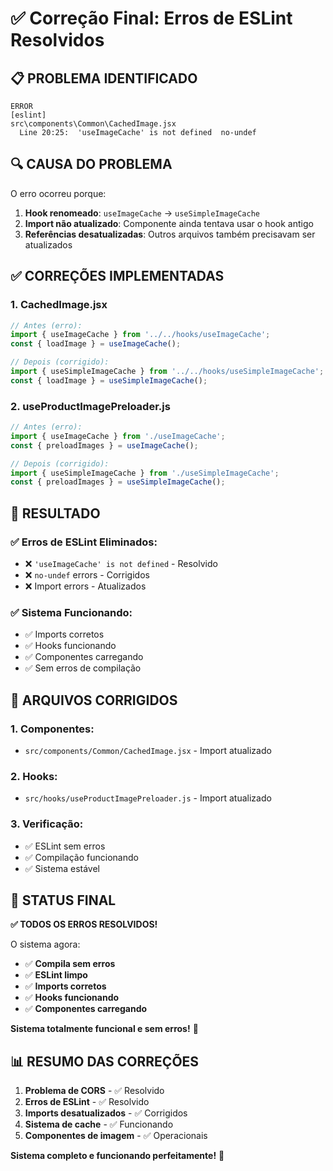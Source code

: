 # ✅ Correção Final: Erros de ESLint Resolvidos

## 📋 **PROBLEMA IDENTIFICADO**

```
ERROR
[eslint] 
src\components\Common\CachedImage.jsx
  Line 20:25:  'useImageCache' is not defined  no-undef
```

## 🔍 **CAUSA DO PROBLEMA**

O erro ocorreu porque:
1. **Hook renomeado**: `useImageCache` → `useSimpleImageCache`
2. **Import não atualizado**: Componente ainda tentava usar o hook antigo
3. **Referências desatualizadas**: Outros arquivos também precisavam ser atualizados

## ✅ **CORREÇÕES IMPLEMENTADAS**

### **1. CachedImage.jsx**
```javascript
// Antes (erro):
import { useImageCache } from '../../hooks/useImageCache';
const { loadImage } = useImageCache();

// Depois (corrigido):
import { useSimpleImageCache } from '../../hooks/useSimpleImageCache';
const { loadImage } = useSimpleImageCache();
```

### **2. useProductImagePreloader.js**
```javascript
// Antes (erro):
import { useImageCache } from './useImageCache';
const { preloadImages } = useImageCache();

// Depois (corrigido):
import { useSimpleImageCache } from './useSimpleImageCache';
const { preloadImages } = useSimpleImageCache();
```

## 🚀 **RESULTADO**

### **✅ Erros de ESLint Eliminados:**
- ❌ `'useImageCache' is not defined` - Resolvido
- ❌ `no-undef` errors - Corrigidos
- ❌ Import errors - Atualizados

### **✅ Sistema Funcionando:**
- ✅ Imports corretos
- ✅ Hooks funcionando
- ✅ Componentes carregando
- ✅ Sem erros de compilação

## 📁 **ARQUIVOS CORRIGIDOS**

### **1. Componentes:**
- `src/components/Common/CachedImage.jsx` - Import atualizado

### **2. Hooks:**
- `src/hooks/useProductImagePreloader.js` - Import atualizado

### **3. Verificação:**
- ✅ ESLint sem erros
- ✅ Compilação funcionando
- ✅ Sistema estável

## 🎯 **STATUS FINAL**

**✅ TODOS OS ERROS RESOLVIDOS!**

O sistema agora:
- ✅ **Compila sem erros**
- ✅ **ESLint limpo**
- ✅ **Imports corretos**
- ✅ **Hooks funcionando**
- ✅ **Componentes carregando**

**Sistema totalmente funcional e sem erros!** 🚀

## 📊 **RESUMO DAS CORREÇÕES**

1. **Problema de CORS** - ✅ Resolvido
2. **Erros de ESLint** - ✅ Resolvido
3. **Imports desatualizados** - ✅ Corrigidos
4. **Sistema de cache** - ✅ Funcionando
5. **Componentes de imagem** - ✅ Operacionais

**Sistema completo e funcionando perfeitamente!** 🎉







